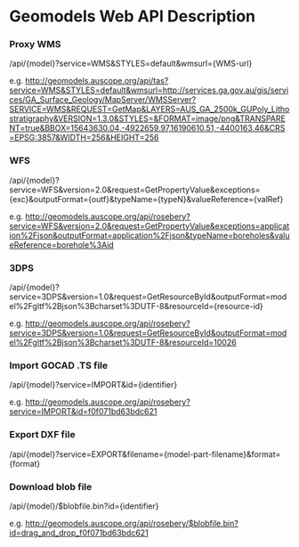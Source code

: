 # Geomodels Web API Description

### Proxy WMS

/api/{model}?service=WMS&STYLES=default&wmsurl={WMS-url}

e.g. http://geomodels.auscope.org/api/tas?service=WMS&STYLES=default&wmsurl=http://services.ga.gov.au/gis/services/GA_Surface_Geology/MapServer/WMSServer?SERVICE=WMS&REQUEST=GetMap&LAYERS=AUS_GA_2500k_GUPoly_Lithostratigraphy&VERSION=1.3.0&STYLES=&FORMAT=image/png&TRANSPARENT=true&BBOX=15643630.04,-4922659.97,16190610.51,-4400163.46&CRS=EPSG:3857&WIDTH=256&HEIGHT=256


### WFS

/api/{model}?service=WFS&version=2.0&request=GetPropertyValue&exceptions={exc}&outputFormat={outf}&typeName={typeN}&valueReference={valRef}

e.g. http://geomodels.auscope.org/api/rosebery?service=WFS&version=2.0&request=GetPropertyValue&exceptions=application%2Fjson&outputFormat=application%2Fjson&typeName=boreholes&valueReference=borehole%3Aid

### 3DPS

/api/{model}?service=3DPS&version=1.0&request=GetResourceById&outputFormat=model%2Fgltf%2Bjson%3Bcharset%3DUTF-8&resourceId={resource-id}

e.g. http://geomodels.auscope.org/api/rosebery?service=3DPS&version=1.0&request=GetResourceById&outputFormat=model%2Fgltf%2Bjson%3Bcharset%3DUTF-8&resourceId=10026

### Import GOCAD .TS file

/api/{model}?service=IMPORT&id={identifier}

e.g. http://geomodels.auscope.org/api/rosebery?service=IMPORT&id=f0f071bd63bdc621

### Export DXF file

/api/{model}?service=EXPORT&filename={model-part-filename}&format={format}


### Download blob file 

/api/{model}/$blobfile.bin?id={identifier}

e.g. http://geomodels.auscope.org/api/rosebery/$blobfile.bin?id=drag_and_drop_f0f071bd63bdc621
